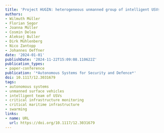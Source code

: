 ```yaml
---
title: 'Project HUGIN: heterogeneous unmanned group of intelligent USVs'
authors:
- Wilmuth Müller
- Florian Segor
- Joanna Müller
- Cosmin Delea
- Aleksej Buller
- Dirk Mühlenberg
- Nico Zantopp
- Johannes Oeffner
date: '2024-01-01'
publishDate: '2024-11-22T15:09:08.110622Z'
publication_types:
- paper-conference
publication: '*Autonomous Systems for Security and Defence*'
doi: 10.1117/12.3031679
tags:
- autonomous systems
- unmanned surface vehicles
- intelligent team of USVs
- critical infrastructure monitoring
- critical maritime infrastructure
- swarming
links:
- name: URL
  url: https://doi.org/10.1117/12.3031679
---
```

